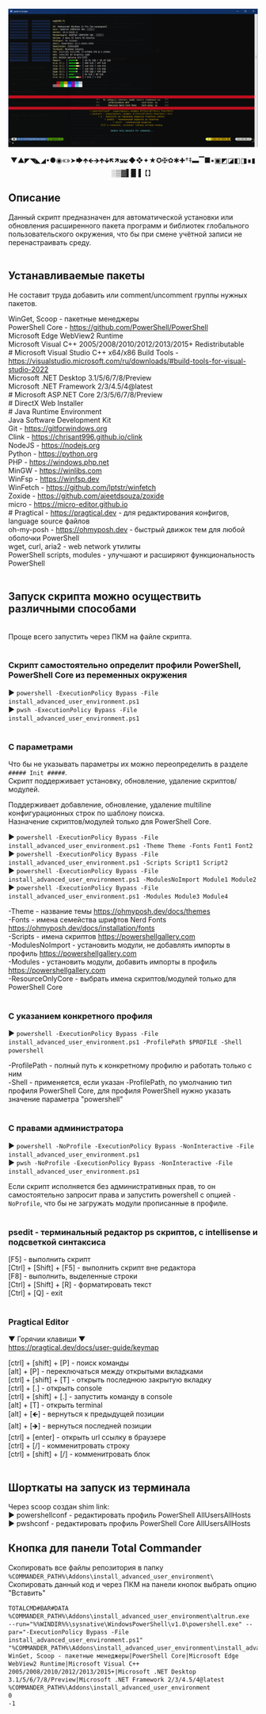 ﻿![](./install_advanced_user_environment.png)

<p style="text-align: center;">▼▲◤◥◣◢•●◉«»➤🡆🡹🡸🡺🡹🡻🡼🡽🡾🡿◆❖✦★✪✠✿✱✚†‡▬▔■▪▣◩◪◧◨∎▮░▒▓▌█▐【】</p>

## Описание

Данный скрипт предназначен для автоматической установки или обновления расширенного пакета программ и библиотек
глобального пользовательского окружения, что бы при смене учётной записи не перенастраивать среду.</br>
</br>

## Устанавливаемые пакеты

Не составит труда добавить или comment/uncomment группы нужных пакетов.

WinGet, Scoop - пакетные менеджеры</br>
PowerShell Core - <https://github.com/PowerShell/PowerShell></br>
Microsoft Edge WebView2 Runtime</br>
Microsoft Visual C++ 2005/2008/2010/2012/2013/2015+ Redistributable</br>
\# Microsoft Visual Studio C++ x64/x86 Build Tools - <https://visualstudio.microsoft.com/ru/downloads/#build-tools-for-visual-studio-2022></br>
Microsoft .NET Desktop 3.1/5/6/7/8/Preview</br>
Microsoft .NET Framework 2/3/4.5/4@latest</br>
\# Microsoft ASP.NET Core 2/3/5/6/7/8/Preview</br>
\# DirectX Web Installer</br>
\# Java Runtime Environment</br>
Java Software Development Kit</br>
Git - <https://gitforwindows.org></br>
Clink - <https://chrisant996.github.io/clink></br>
NodeJS - <https://nodejs.org></br>
Python - <https://python.org></br>
PHP - <https://windows.php.net></br>
MinGW - <https://winlibs.com></br>
WinFsp - <https://winfsp.dev></br>
WinFetch - <https://github.com/lptstr/winfetch></br>
Zoxide - <https://github.com/ajeetdsouza/zoxide></br>
micro - <https://micro-editor.github.io></br>
\# Pragtical - <https://pragtical.dev> - для редактирования конфигов, language source файлов</br>
oh-my-posh - <https://ohmyposh.dev> - быстрый движок тем для любой оболочки PowerShell</br>
wget, curl, aria2 - web network утилиты</br>
PowerShell scripts, modules - улучшают и расширяют функциональность PowerShell</br>
</br>

## Запуск скрипта можно осуществить различными способами

</br>
Проще всего запустить через ПКМ на файле скрипта.</br>
</br>

### Скрипт самостоятельно определит профили PowerShell, PowerShell Core из переменных окружения

▶ `powershell -ExecutionPolicy Bypass -File install_advanced_user_environment.ps1`</br>
▶ `pwsh -ExecutionPolicy Bypass -File install_advanced_user_environment.ps1`</br>
</br>

### С параметрами

Что бы не указывать параметры их можно переопределить в разделе `##### Init #####`.</br>
Скрипт поддерживает установку, обновление, удаление скриптов/модулей.

Поддерживает добавление, обновление, удаление multiline конфигурационных строк по шаблону поиска.</br>
Назначение скриптов/модулей только для PowerShell Core.

▶ `powershell -ExecutionPolicy Bypass -File install_advanced_user_environment.ps1 -Theme Theme -Fonts Font1 Font2`</br>
▶ `powershell -ExecutionPolicy Bypass -File install_advanced_user_environment.ps1 -Scripts Script1 Script2`</br>
▶ `powershell -ExecutionPolicy Bypass -File install_advanced_user_environment.ps1 -ModulesNoImport Module1 Module2`</br>
▶ `powershell -ExecutionPolicy Bypass -File install_advanced_user_environment.ps1 -Modules Module3 Module4`</br>

-Theme - название темы <https://ohmyposh.dev/docs/themes></br>
-Fonts - имена семейства шрифтов Nerd Fonts <https://ohmyposh.dev/docs/installation/fonts></br>
-Scripts - имена скриптов <https://powershellgallery.com></br>
-ModulesNoImport - установить модули, не добавлять импорты в профиль <https://powershellgallery.com></br>
-Modules - установить модули, добавить импорты в профиль <https://powershellgallery.com></br>
-ResourceOnlyCore - выбрать имена скриптов/модулей только для PowerShell Core</br>
</br>

### С указанием конкретного профиля

▶ `powershell -ExecutionPolicy Bypass -File install_advanced_user_environment.ps1 -ProfilePath $PROFILE -Shell powershell`

-ProfilePath - полный путь к конкретному профилю и работать только с ним</br>
-Shell - применяется, если указан -ProfilePath, по умолчанию тип профиля PowerShell Core, для профиля PowerShell нужно указать значение параметра "powershell"</br>
</br>

### С правами администратора

▶ `powershell -NoProfile -ExecutionPolicy Bypass -NonInteractive -File install_advanced_user_environment.ps1`</br>
▶ `pwsh -NoProfile -ExecutionPolicy Bypass -NonInteractive -File install_advanced_user_environment.ps1`</br>

Если скрипт исполняется без административных прав, то он самостоятельно запросит права и запустить powershell с опцией `-NoProfile`, что бы не загружать модули прописанные в профиле.</br>
</br>

### psedit - терминальный редактор ps скриптов, c intellisense и подсветкой синтаксиса

[F5] - выполнить скрипт</br>
[Ctrl] + [Shift] + [F5] - выполнить скрипт вне редактора</br>
[F8] - выполнить, выделенные строки</br>
[Ctrl] + [Shift] + [R] - форматировать текст</br>
[Ctrl] + [Q] - exit</br>
</br>

### Pragtical Editor

▼ Горячии клавиши ▼</br>
<https://pragtical.dev/docs/user-guide/keymap>

[ctrl] + [shift] + [P] - поиск команды</br>
[alt] + [P] - переключаться между открытыми вкладками</br>
[ctrl] + [shift] + [T] - открыть последнюю закрытую вкладку</br>
[ctrl] + [.] - открыть console</br>
[ctrl] + [shift] + [.] - запустить команду в console</br>
[alt] + [T] - открыть terminal</br>
[alt] + [🡸] - вернуться к предыдущей позиции</br>
[alt] + [🡺] - вернуться последней позиции</br>
[ctrl] + [enter] - открыть url ссылку в браузере</br>
[ctrl] + [/] - комменитровать строку</br>
[ctrl] + [shift] + [/] - комменитровать блок</br>
</br>

## Шорткаты на запуск из терминала

Через scoop создан shim link:</br>
▶ powershellconf - редактировать профиль PowerShell AllUsersAllHosts</br>
▶ pwshconf - редактировать профиль PowerShell Core AllUsersAllHosts</br>

## Кнопка для панели Total Commander

Скопировать все файлы репозитория в папку `%COMMANDER_PATH%\Addons\install_advanced_user_environment\`</br>
Скопировать данный код и через ПКМ на панели кнопок выбрать опцию "Вставить"</br>

```autokey
TOTALCMD#BAR#DATA
%COMMANDER_PATH%\Addons\install_advanced_user_environment\altrun.exe
--run="%%WINDIR%%\sysnative\WindowsPowerShell\v1.0\powershell.exe" --par="-ExecutionPolicy Bypass -File install_advanced_user_environment.ps1"
"%COMMANDER_PATH%\Addons\install_advanced_user_environment\install_advanced_user_environment.ico"
WinGet, Scoop - пакетные менеджеры|PowerShell Core|Microsoft Edge WebView2 Runtime|Microsoft Visual C++ 2005/2008/2010/2012/2013/2015+|Microsoft .NET Desktop 3.1/5/6/7/8/Preview|Microsoft .NET Framework 2/3/4.5/4@latest
%COMMANDER_PATH%\Addons\install_advanced_user_environment
0
-1
```
